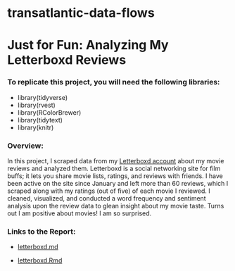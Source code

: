 # transatlantic-data-flows

# Just for Fun: Analyzing My Letterboxd Reviews

### To replicate this project, you will need the following libraries: 
* library(tidyverse)
* library(rvest)
* library(RColorBrewer)
* library(tidytext)
* library(knitr)

### Overview: 

In this project, I scraped data from my [Letterboxd account](https://letterboxd.com/arnaoz/) about my movie reviews and analyzed them. Letterboxd is a social networking site for film buffs; it lets you share movie lists, ratings, and reviews with friends. I have been active on the site since January and left more than 60 reviews, which I scraped along with my ratings (out of five) of each movie I reviewed. I cleaned, visualized, and conducted a word frequency and sentiment analysis upon the review data to glean insight about my movie taste. Turns out I am positive about movies! I am so surprised.  

### Links to the Report: 

* [letterboxd.md](hhttps://github.com/zanderarnao/Letterboxd-Reviews/blob/6c1109b8920fbd7a8b64f370d077dcf81824da8a/letterboxd.md)

* [letterboxd.Rmd](https://github.com/zanderarnao/Letterboxd-Reviews/blob/6c1109b8920fbd7a8b64f370d077dcf81824da8a/letterboxd.Rmd)
